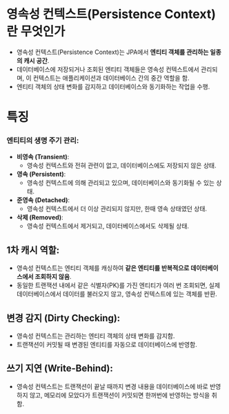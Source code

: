 # 영속성 컨텍스트(Persistence Context)란 무엇인가

- 영속성 컨텍스트(Persistence Context)는 JPA에서 **엔티티 객체를 관리하는 일종의 캐시 공간**.
- 데이터베이스에 저장되거나 조회된 엔티티 객체들은 영속성 컨텍스트에서 관리되며, 이 컨텍스트는 애플리케이션과 데이터베이스 간의 중간 역할을 함.
- 엔티티 객체의 상태 변화를 감지하고 데이터베이스와 동기화하는 작업을 수행.

# 특징

### **엔티티의 생명 주기 관리**:

- **비영속 (Transient)**:
  - 영속성 컨텍스트와 전혀 관련이 없고, 데이터베이스에도 저장되지 않은 상태.
- **영속 (Persistent)**:
  - 영속성 컨텍스트에 의해 관리되고 있으며, 데이터베이스와 동기화될 수 있는 상태.
- **준영속 (Detached)**:
  - 영속성 컨텍스트에서 더 이상 관리되지 않지만, 한때 영속 상태였던 상태.
- **삭제 (Removed)**:
  - 영속성 컨텍스트에서 제거되고, 데이터베이스에서도 삭제될 상태.

## **1차 캐시 역할**:

- 영속성 컨텍스트는 엔티티 객체를 캐싱하여 **같은 엔티티를 반복적으로 데이터베이스에서 조회하지 않음**.
- 동일한 트랜잭션 내에서 같은 식별자(PK)를 가진 엔티티가 여러 번 조회되면, 실제 데이터베이스에서 데이터를 불러오지 않고, 영속성 컨텍스트에 있는 객체를 반환.

## **변경 감지 (Dirty Checking)**:

- 영속성 컨텍스트는 관리하는 엔티티 객체의 상태 변화를 감지함.
- 트랜잭션이 커밋될 때 변경된 엔티티를 자동으로 데이터베이스에 반영함.

## **쓰기 지연 (Write-Behind)**:

- 영속성 컨텍스트는 트랜잭션이 끝날 때까지 변경 내용을 데이터베이스에 바로 반영하지 않고, 메모리에 모았다가 트랜잭션이 커밋되면 한꺼번에 반영하는 방식을 취함.
